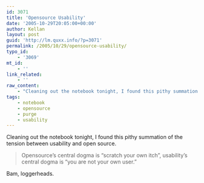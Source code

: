```yaml
---
id: 3071
title: 'Opensource Usability'
date: '2005-10-29T20:05:00+00:00'
author: Kellan
layout: post
guid: 'http://lm.quxx.info/?p=3071'
permalink: /2005/10/29/opensource-usability/
typo_id:
    - '3069'
mt_id:
    - ''
link_related:
    - ''
raw_content:
    - "Cleaning out the notebook tonight, I found this pithy summation of the tension between usability and open source.\r\n\r\n> Opensource\\'s central dogma is \\\"scratch your own itch\\\", usability\\'s central dogma is \\\"you are not your own user.\\\" \r\n\r\nBam, loggerheads."
tags:
    - notebook
    - opensource
    - purge
    - usability
---
```


Cleaning out the notebook tonight, I found this pithy summation of the tension between usability and open source.

> Opensource’s central dogma is “scratch your own itch”, usability’s central dogma is “you are not your own user.”

Bam, loggerheads.